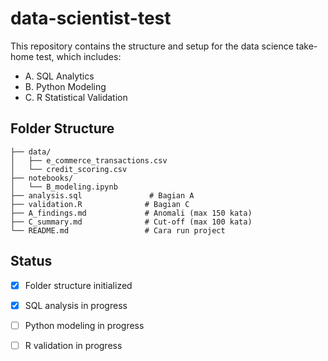 # data-scientist-test

This repository contains the structure and setup for the data science take-home test, which includes:

 - A. SQL Analytics
 - B. Python Modeling
 - C. R Statistical Validation

## Folder Structure
```
├── data/
│   ├── e_commerce_transactions.csv
│   └── credit_scoring.csv
├── notebooks/
│   └── B_modeling.ipynb
├── analysis.sql               # Bagian A
├── validation.R              # Bagian C
├── A_findings.md             # Anomali (max 150 kata)
├── C_summary.md              # Cut-off (max 100 kata)
└── README.md                 # Cara run project
```
## Status

- [x] Folder structure initialized
- [x] SQL analysis in progress
- [ ] Python modeling in progress
- [ ] R validation in progress

